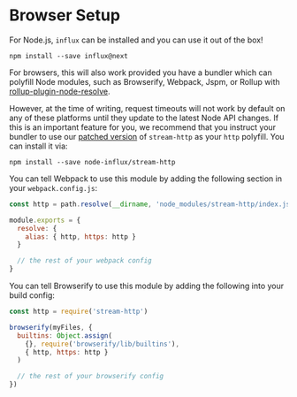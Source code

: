 # Browser Setup

For Node.js, `influx` can be installed and you can use it out of the box!

```
npm install --save influx@next
```

For browsers, this will also work provided you have a bundler which can polyfill Node modules, such as Browserify, Webpack, Jspm, or Rollup with [rollup-plugin-node-resolve](https://github.com/rollup/rollup-plugin-node-resolve).

However, at the time of writing, request timeouts will not work by default on any of these platforms until they update to the latest Node API changes. If this is an important feature for you, we recommend that you instruct your bundler to use our [patched version](https://github.com/node-influx/stream-http) of `stream-http` as your `http` polyfill. You can install it via:

```
npm install --save node-influx/stream-http
```

You can tell Webpack to use this module by adding the following section in your `webpack.config.js`:

```js
const http = path.resolve(__dirname, 'node_modules/stream-http/index.js')

module.exports = {
  resolve: {
    alias: { http, https: http }
  }

  // the rest of your webpack config
}
```

You can tell Browserify to use this module by adding the following into your build config:

```js
const http = require('stream-http')

browserify(myFiles, {
  builtins: Object.assign(
    {}, require('browserify/lib/builtins'),
    { http, https: http }
  )

  // the rest of your browserify config
})
```
